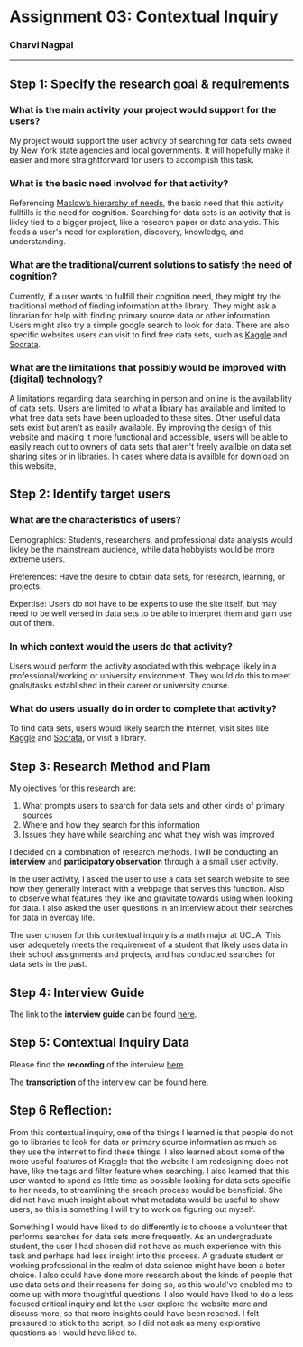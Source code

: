 # Assignment 03: Contextual Inquiry

### Charvi Nagpal

---

## Step 1: Specify the research goal & requirements

### What is the main activity your project would support for the users?

My project would support the user activity of searching for data sets owned by New York state agencies and local governments. It will hopefully make it easier and more straightforward for users to accomplish this task.

### What is the basic need involved for that activity?

Referencing [Maslow’s hierarchy of needs](https://en.wikipedia.org/wiki/Maslow's_hierarchy_of_needs), the basic need that this activity fullfills is the need for cognition. Searching for data sets is an activity that is likley tied to a bigger project, like a research paper or data analysis. This feeds a user's need for exploration, discovery, knowledge, and understanding. 

### What are the traditional/current solutions to satisfy the need of cognition?

Currently, if a user wants to fullfill their cognition need, they might try the traditional method of finding information at the library. They might ask a librarian for help with finding primary source data or other information. Users might also try a simple google search to look for data. There are also specific websites users can visit to find free data sets, such as [Kaggle](https://www.kaggle.com/datasets) and [Socrata](https://opendata.socrata.com/). 

### What are the limitations that possibly would be improved with (digital) technology?

A limitations regarding data searching in person and online is the availability of data sets. Users are limited to what a library has available and limited to what free data sets have been uploaded to these sites. Other useful data sets exist but aren't as easily available. By improving the design of this website and making it more functional and accessible, users will be able to easily reach out to owners of data sets that aren't freely availble on data set sharing sites or in libraries. In cases where data is availble for download on this website, 

## Step 2: Identify target users

### What are the characteristics of users?

Demographics: Students, researchers, and professional data analysts would likley be the mainstream audience, while data hobbyists would be more extreme users.

Preferences: Have the desire to obtain data sets, for research, learning, or projects. 

Expertise: Users do not have to be experts to use the site itself, but may need to be well versed in data sets to be able to interpret them and gain use out of them. 

### In which context would the users do that activity? 

Users would perform the activity asociated with this webpage likely in a professional/working or university environment. They would do this to meet goals/tasks established in their career or university course. 

### What do users usually do in order to complete that activity? 

To find data sets, users would likely search the internet, visit sites like [Kaggle](https://www.kaggle.com/datasets) and [Socrata](https://opendata.socrata.com/), or visit a library. 

## Step 3: Research Method and Plam

My ojectives for this research are:

1. What prompts users to search for data sets and other kinds of primary sources
2. Where and how they search for this information
3. Issues they have while searching and what they wish was improved

I decided on a combination of research methods. I will be conducting an **interview** and **participatory observation** through a a small user activity.

In the user activity, I asked the user to use a data set search website to see how they generally interact with a webpage that serves this function. Also to observe what features they like and gravitate towards using when looking for data. I also asked the user questions in an interview about their searches for data in everday life.

The user chosen for this contextual inquiry is a math major at UCLA. This user adequetely meets the requirement of a student that likely uses data in their school assignments and projects, and has conducted searches for data sets in the past. 

## Step 4: Interview Guide

The link to the **interview guide** can be found [here](https://docs.google.com/document/d/1kDuoKffRKIUAyq6ABM2Oo4nrJJf8OYtK5h05zG0BuM0/edit?usp=sharing). 

## Step 5: Contextual Inquiry Data

Please find the **recording** of the interview [here](https://linksharing.samsungcloud.com/dq6lrApS3Oz9).

The **transcription** of the interview can be found [here](https://docs.google.com/document/d/1JDcdkrHKwXvchqzjrLBNpWI9nldk1X2loBC06x4jBAw/edit?usp=sharing).


## Step 6 Reflection: 

From this contextual inquiry, one of the things I learned is that people do not go to libraries to look for data or primary source information as much as they use the internet to find these things. I also learned about some of the more useful features of Kraggle that the website I am redesigning does not have, like the tags and filter feature when searching. I also learned that this user wanted to spend as little time as possible looking for data sets specific to her needs, to streamlining the sreach process would be beneficial. She did not have much insight about what metadata would be useful to show users, so this is something I will try to work on figuring out myself. 

Something I would have liked to do differently is to choose a volunteer that performs searches for data sets more frequently. As an undergraduate student, the user I had chosen did not have as much experience with this task and perhaps had less insight into this process. A graduate student or working professional in the realm of data science might have been a beter choice. I also could have done more research about the kinds of people that use data sets and their reasons for doing so, as this would've enabled me to come up with more thoughtful questions. I also would have liked to do a less focused critical inquiry and let the user explore the website more and discuss more, so that more insights could have been reached. I felt pressured to stick to the script, so I did not ask as many explorative questions as I would have liked to. 
